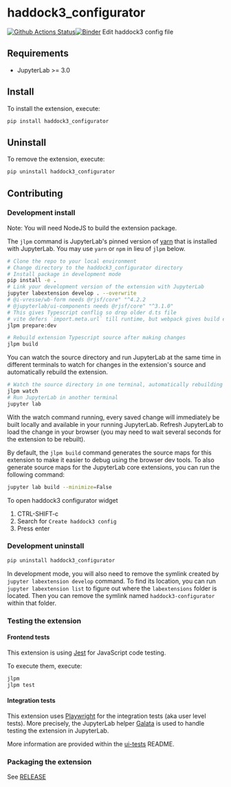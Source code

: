 # haddock3_configurator

[![Github Actions Status](https://github.com/i-VRESSE/haddock3-configurator/workflows/Build/badge.svg)](https://github.com/i-VRESSE/haddock3-configurator/actions/workflows/build.yml)[![Binder](https://mybinder.org/badge_logo.svg)](https://mybinder.org/v2/gh/i-VRESSE/haddock3-configurator/main?urlpath=lab)
Edit haddock3 config file

## Requirements

- JupyterLab >= 3.0

## Install

To install the extension, execute:

```bash
pip install haddock3_configurator
```

## Uninstall

To remove the extension, execute:

```bash
pip uninstall haddock3_configurator
```

## Contributing

### Development install

Note: You will need NodeJS to build the extension package.

The `jlpm` command is JupyterLab's pinned version of
[yarn](https://yarnpkg.com/) that is installed with JupyterLab. You may use
`yarn` or `npm` in lieu of `jlpm` below.

```bash
# Clone the repo to your local environment
# Change directory to the haddock3_configurator directory
# Install package in development mode
pip install -e .
# Link your development version of the extension with JupyterLab
jupyter labextension develop . --overwrite
# @i-vresse/wb-form needs @rjsf/core" "^4.2.2
# @jupyterlab/ui-components needs @rjsf/core" "^3.1.0"
# This gives Typescript conflig so drop older d.ts file
# vite defers `import.meta.url` till runtime, but webpack gives build error so create dummy files
jlpm prepare:dev

# Rebuild extension Typescript source after making changes
jlpm build
```

You can watch the source directory and run JupyterLab at the same time in different terminals to watch for changes in the extension's source and automatically rebuild the extension.

```bash
# Watch the source directory in one terminal, automatically rebuilding when needed
jlpm watch
# Run JupyterLab in another terminal
jupyter lab
```

With the watch command running, every saved change will immediately be built locally and available in your running JupyterLab. Refresh JupyterLab to load the change in your browser (you may need to wait several seconds for the extension to be rebuilt).

By default, the `jlpm build` command generates the source maps for this extension to make it easier to debug using the browser dev tools. To also generate source maps for the JupyterLab core extensions, you can run the following command:

```bash
jupyter lab build --minimize=False
```

To open haddock3 configurator widget

1. CTRL-SHIFT-c
2. Search for `Create haddock3 config`
3. Press enter

### Development uninstall

```bash
pip uninstall haddock3_configurator
```

In development mode, you will also need to remove the symlink created by `jupyter labextension develop`
command. To find its location, you can run `jupyter labextension list` to figure out where the `labextensions`
folder is located. Then you can remove the symlink named `haddock3-configurator` within that folder.

### Testing the extension

#### Frontend tests

This extension is using [Jest](https://jestjs.io/) for JavaScript code testing.

To execute them, execute:

```sh
jlpm
jlpm test
```

#### Integration tests

This extension uses [Playwright](https://playwright.dev/docs/intro/) for the integration tests (aka user level tests).
More precisely, the JupyterLab helper [Galata](https://github.com/jupyterlab/jupyterlab/tree/master/galata) is used to handle testing the extension in JupyterLab.

More information are provided within the [ui-tests](./ui-tests/README.md) README.

### Packaging the extension

See [RELEASE](RELEASE.md)
